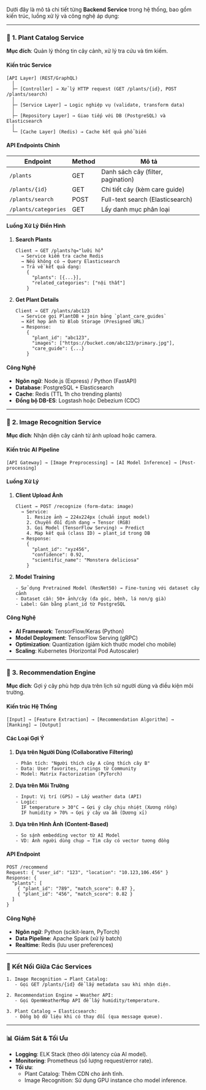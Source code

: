 Dưới đây là mô tả chi tiết từng **Backend Service** trong hệ thống, bao gồm kiến trúc, luồng xử lý và công nghệ áp dụng:

---

### 🌿 **1. Plant Catalog Service**  
**Mục đích**: Quản lý thông tin cây cảnh, xử lý tra cứu và tìm kiếm.  

#### **Kiến trúc Service**  
```plaintext
[API Layer] (REST/GraphQL)  
  │  
  ├─ [Controller] → Xử lý HTTP request (GET /plants/{id}, POST /plants/search)  
  │  
  ├─ [Service Layer] → Logic nghiệp vụ (validate, transform data)  
  │  
  ├─ [Repository Layer] → Giao tiếp với DB (PostgreSQL) và Elasticsearch  
  │  
  └─ [Cache Layer] (Redis) → Cache kết quả phổ biến  
```

#### **API Endpoints Chính**  
| Endpoint                  | Method | Mô tả                           |  
|---------------------------|--------|---------------------------------|  
| `/plants`                 | GET    | Danh sách cây (filter, pagination) |  
| `/plants/{id}`            | GET    | Chi tiết cây (kèm care guide)   |  
| `/plants/search`          | POST   | Full-text search (Elasticsearch)|  
| `/plants/categories`      | GET    | Lấy danh mục phân loại          |  

#### **Luồng Xử Lý Điển Hình**  
1. **Search Plants**  
   ```plaintext
   Client → GET /plants?q="lưỡi hổ"  
     → Service kiểm tra cache Redis  
     → Nếu không có → Query Elasticsearch  
     → Trả về kết quả dạng:  
       {  
         "plants": [{...}],  
         "related_categories": ["nội thất"]  
       }  
   ```

2. **Get Plant Details**  
   ```plaintext
   Client → GET /plants/abc123  
     → Service gọi PlantDB + join bảng `plant_care_guides`  
     → Kết hợp ảnh từ Blob Storage (Presigned URL)  
     → Response:  
       {  
         "plant_id": "abc123",  
         "images": ["https://bucket.com/abc123/primary.jpg"],  
         "care_guide": {...}  
       }  
   ```

#### **Công Nghệ**  
- **Ngôn ngữ**: Node.js (Express) / Python (FastAPI)  
- **Database**: PostgreSQL + Elasticsearch  
- **Cache**: Redis (TTL 1h cho trending plants)  
- **Đồng bộ DB-ES**: Logstash hoặc Debezium (CDC)  

---

### 📸 **2. Image Recognition Service**  
**Mục đích**: Nhận diện cây cảnh từ ảnh upload hoặc camera.  

#### **Kiến trúc AI Pipeline**  
```plaintext
[API Gateway] → [Image Preprocessing] → [AI Model Inference] → [Post-processing]  
```

#### **Luồng Xử Lý**  
1. **Client Upload Ảnh**  
   ```plaintext
   Client → POST /recognize (form-data: image)  
     → Service:  
       1. Resize ảnh → 224x224px (chuẩn input model)  
       2. Chuyển đổi định dạng → Tensor (RGB)  
       3. Gọi Model (TensorFlow Serving) → Predict  
       4. Map kết quả (class ID) → plant_id trong DB  
     → Response:  
       {  
         "plant_id": "xyz456",  
         "confidence": 0.92,  
         "scientific_name": "Monstera deliciosa"  
       }  
   ```

2. **Model Training**  
   ```plaintext
   - Sử dụng Pretrained Model (ResNet50) → Fine-tuning với dataset cây cảnh  
   - Dataset cần: 50+ ảnh/cây (đa góc, bệnh, lá non/g già)  
   - Label: Gán bằng plant_id từ PostgreSQL  
   ```

#### **Công Nghệ**  
- **AI Framework**: TensorFlow/Keras (Python)  
- **Model Deployment**: TensorFlow Serving (gRPC)  
- **Optimization**: Quantization (giảm kích thước model cho mobile)  
- **Scaling**: Kubernetes (Horizontal Pod Autoscaler)  

---

### 🧠 **3. Recommendation Engine**  
**Mục đích**: Gợi ý cây phù hợp dựa trên lịch sử người dùng và điều kiện môi trường.  

#### **Kiến trúc Hệ Thống**  
```plaintext
[Input] → [Feature Extraction] → [Recommendation Algorithm] → [Ranking] → [Output]  
```

#### **Các Loại Gợi Ý**  
1. **Dựa trên Người Dùng (Collaborative Filtering)**  
   ```plaintext
   - Phân tích: "Người thích cây A cũng thích cây B"  
   - Data: User favorites, ratings từ Community  
   - Model: Matrix Factorization (PyTorch)  
   ```

2. **Dựa trên Môi Trường**  
   ```plaintext
   - Input: Vị trí (GPS) → Lấy weather data (API)  
   - Logic:  
     IF temperature > 30°C → Gợi ý cây chịu nhiệt (Xương rồng)  
     IF humidity > 70% → Gợi ý cây ưa ẩm (Dương xỉ)  
   ```

3. **Dựa trên Hình Ảnh (Content-Based)**  
   ```plaintext
   - So sánh embedding vector từ AI Model  
   - VD: Ảnh người dùng chụp → Tìm cây có vector tương đồng  
   ```

#### **API Endpoint**  
```plaintext
POST /recommend  
Request: { "user_id": "123", "location": "10.123,106.456" }  
Response: {  
  "plants": [  
    { "plant_id": "789", "match_score": 0.87 },  
    { "plant_id": "456", "match_score": 0.82 }  
  ]  
}  
```

#### **Công Nghệ**  
- **Ngôn ngữ**: Python (scikit-learn, PyTorch)  
- **Data Pipeline**: Apache Spark (xử lý batch)  
- **Realtime**: Redis (lưu user preferences)  

---

### 🔗 **Kết Nối Giữa Các Services**  
```plaintext
1. Image Recognition → Plant Catalog:  
   - Gọi GET /plants/{id} để lấy metadata sau khi nhận diện.  

2. Recommendation Engine → Weather API:  
   - Gọi OpenWeatherMap API để lấy humidity/temperature.  

3. Plant Catalog → Elasticsearch:  
   - Đồng bộ dữ liệu khi có thay đổi (qua message queue).  
```

---

### 📊 **Giám Sát & Tối Ưu**  
- **Logging**: ELK Stack (theo dõi latency của AI model).  
- **Monitoring**: Prometheus (số lượng request/error rate).  
- **Tối ưu**:  
  - Plant Catalog: Thêm CDN cho ảnh tĩnh.  
  - Image Recognition: Sử dụng GPU instance cho model inference.  
